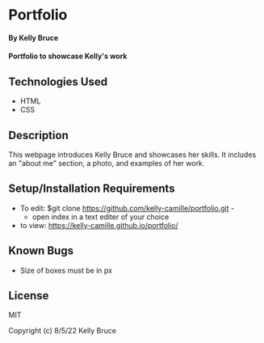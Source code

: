# Portfolio

#### By **Kelly Bruce**

#### Portfolio to showcase Kelly's work

## Technologies Used

* HTML
* CSS


## Description

This webpage introduces Kelly Bruce and showcases her skills. It includes an "about me" section, a photo, and examples of her work.

## Setup/Installation Requirements

* To edit: $git clone https://github.com/kelly-camille/portfolio.git - 
  * open index in a text editer of your choice
* to view: https://kelly-camille.github.io/portfolio/


## Known Bugs

* Size of boxes must be in px

## License
MIT

Copyright (c) 8/5/22 Kelly Bruce